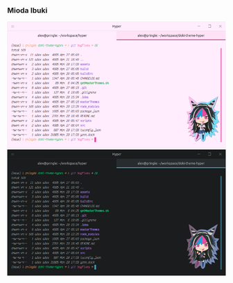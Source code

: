 ### Mioda Ibuki
![ibuki_light code](screenshots/danganRonpa/ibuki_light_code.png)
![ibuki_dark code](screenshots/danganRonpa/ibuki_dark_code.png)

